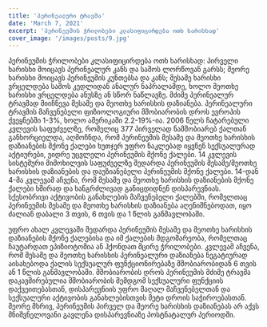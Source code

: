 ```yaml
---
title: 'პერინეალური ტრავმა'
date: 'March 7, 2021'
excerpt: 'პერინეუმის ჭრილობები კლასიფიცირდება ოთხ ხარისხად'
cover_image: '/images/posts/9.jpg'
---
```


პერინეუმის ჭრილობები კლასიფიცირდება ოთხ ხარისხად: პირველი ხარისხი მოიცავს პერინეალურ კანს და საშოს ლორწოვან გარსს; მეორე ხარისხი მოიცავს პერინეუმის კუნთებსა და კანს; მესამე ხარისხი ვრცელდება საშოს კედლიდან ანალურ ნაპრალამდე, ხოლო მეოთხე ხარისხი ვრცელდება ანუსზე ან სწორ ნაწლავზე. მძიმე პერინეალურ ტრავმად მიიჩნევა მესამე და მეოთხე ხარისხის დაზიანება. პერინეალური ტრავმის მაჩვენებელი ფიზიოლოგიური მშობიარობის დროს ევროპის ქვეყნებში 1-3%, ხოლო ამერიკაში 2.2-19%-ია. 2006 წელს ჩატარებული კვლევის საფუძველზე, რომელიც 377 პირველად ნამშობიარებ ქალთან განხორციელდა,  აღმოჩნდა, რომ პერინეუმის მესამე და მეოთხე ხარისხის დაზიანების მქონე ქალები ხუთჯერ უფრო ნაკლებად იყვნენ სექსუალურად აქტიურები, ვიდრე უცვლელი პერინეუმის მქონე ქალები. 14 კვლევის სისტემური მიმოხილვის საფუძველზე შედარდა პერინეუმის მესამე/მეოთხე ხარისხის დაზიანების და დაუზიანებელი პერინეუმის მქონე ქალები. 14-დან 4-მა კვლევამ აჩვენა, რომ მესამე და მეოთხე ხარისხის დაზიანების მქონე ქალები ხშირად და ხანგრძლივად განიცდიდნენ დისპარევნიას. სქესობრივი აქტივობის განახლების მაჩვენებელი ქალებში, რომელთაც პერინეუმის მესამე და მეოთხე ხარისხის დაზიანება აღენიშნებოდათ, იყო ძალიან დაბალი 3 თვის, 6 თვის და 1 წლის განმავლობაში. 

უფრო ახალ კვლევაში შედარდა პერინეუმის მესამე და მეოთხე ხარისხის დაზიანების მქონე ქალებისა და იმ ქალების მდგომარეობა, რომელთაც ჩაუტარდათ ეპიზიოტომია ან ჰქონდათ მცირე ჭრილობები. კვლევამ აჩვენა, რომ მესამე და მეოთხე ხარისხის პერინეალური დაზიანება ნეგატიურად აისახებოდა ქალის სექსუალურ ფუნქციონირებაზე მშობიარობიდან 6 თვის ან 1 წლის განმავლობაში. მშობიარობის დროს პერინეუმის მძიმე ტრავმა დაკავშირებულია მშობიარობის შემდგომ სექსუალური ფუნქციის დაქვეითებასთან, დისპარევნიის უფრო მაღალ მაჩვენებელთან და სექსუალური აქტივობის განახლებისთვის მეტი დროის საჭიროებასთან. მეორე მხრივ, პერინეუმის პირველ და მეორე ხარისხის დაზიანებას არ აქვს მნიშვნელოვანი გავლენა დისპარევნიაზე პოსტნატალურ პერიოდში.




